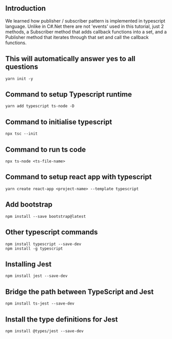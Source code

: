 ## Introduction
We learned how publisher / subscriber pattern is implemented in typescript language. Unlike in C#.Net there are not 'events' used in this tutorial, just 2 methods,
a Subscriber method that adds callback functions into a set, and a Publisher method that iterates through that set and call the callback functions.

## This will automatically answer yes to all questions
```
yarn init -y
```

## Command to setup Typescript runtime
```
yarn add typescript ts-node -D
```

## Command to initialise typescript
```
npx tsc --init
```

## Command to run ts code
```
npx ts-node <ts-file-name>
```

## Command to setup react app with typescript
```
yarn create react-app <project-name> --template typescript
```

## Add bootstrap
```
npm install --save bootstrap@latest
```

## Other typescript commands
```
npm install typescript --save-dev
npm install -g typescript
```

## Installing Jest
```
npm install jest --save-dev
```

## Bridge the path between TypeScript and Jest
```
npm install ts-jest --save-dev
```

## Install the type definitions for Jest
```
npm install @types/jest --save-dev
```